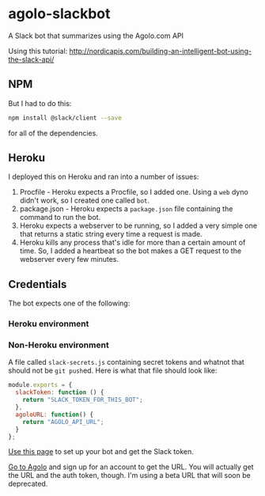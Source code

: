 # agolo-slackbot
A Slack bot that summarizes using the Agolo.com API

Using this tutorial: http://nordicapis.com/building-an-intelligent-bot-using-the-slack-api/

## NPM

But I had to do this:

```bash
npm install @slack/client --save
```
for all of the dependencies.

## Heroku

I deployed this on Heroku and ran into a number of issues:

1. Procfile - Heroku expects a Procfile, so I added one. Using a `web` dyno didn't work, so I created one called `bot`.
2. package.json - Heroku expects a `package.json` file containing the command to run the bot.
3. Heroku expects a webserver to be running, so I added a very simple one that returns a static string every time a request is made.
4. Heroku kills any process that's idle for more than a certain amount of time. So, I added a heartbeat so the bot makes a GET request to the webserver every few minutes.

## Credentials

The bot expects one of the following:

### Heroku environment

### Non-Heroku environment

A file called `slack-secrets.js` containing secret tokens and whatnot that should not be `git push`ed. Here is what that file should look like:

```javascript
module.exports = {
  slackToken: function () {
    return "SLACK_TOKEN_FOR_THIS_BOT";
  },
  agoloURL: function() {
  	return "AGOLO_API_URL";
  }
};
```

[Use this page](https://my.slack.com/services/new/bot) to set up your bot and get the Slack token.

[Go to Agolo](http://agolo.com) and sign up for an account to get the URL. You will actually get the URL and the auth token, though. I'm using a beta URL that will soon be deprecated.
